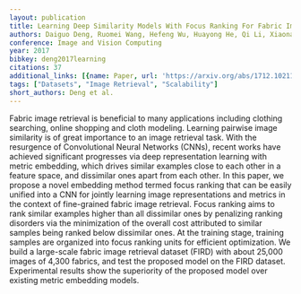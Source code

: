 ```yaml
---
layout: publication
title: Learning Deep Similarity Models With Focus Ranking For Fabric Image Retrieval
authors: Daiguo Deng, Ruomei Wang, Hefeng Wu, Huayong He, Qi Li, Xiaonan Luo
conference: Image and Vision Computing
year: 2017
bibkey: deng2017learning
citations: 37
additional_links: [{name: Paper, url: 'https://arxiv.org/abs/1712.10211'}]
tags: ["Datasets", "Image Retrieval", "Scalability"]
short_authors: Deng et al.
---
```

Fabric image retrieval is beneficial to many applications including clothing
searching, online shopping and cloth modeling. Learning pairwise image
similarity is of great importance to an image retrieval task. With the
resurgence of Convolutional Neural Networks (CNNs), recent works have achieved
significant progresses via deep representation learning with metric embedding,
which drives similar examples close to each other in a feature space, and
dissimilar ones apart from each other. In this paper, we propose a novel
embedding method termed focus ranking that can be easily unified into a CNN for
jointly learning image representations and metrics in the context of
fine-grained fabric image retrieval. Focus ranking aims to rank similar
examples higher than all dissimilar ones by penalizing ranking disorders via
the minimization of the overall cost attributed to similar samples being ranked
below dissimilar ones. At the training stage, training samples are organized
into focus ranking units for efficient optimization. We build a large-scale
fabric image retrieval dataset (FIRD) with about 25,000 images of 4,300
fabrics, and test the proposed model on the FIRD dataset. Experimental results
show the superiority of the proposed model over existing metric embedding
models.